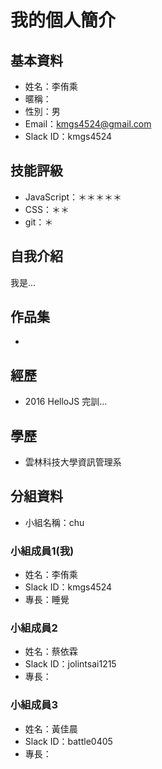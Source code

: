 # 我的個人簡介

## 基本資料
- 姓名：李侑乘
- 暱稱：
- 性別：男
- Email：kmgs4524@gmail.com
- Slack ID：kmgs4524

## 技能評級
- JavaScript：＊＊＊＊＊
- CSS：＊＊
- git：＊

## 自我介紹
我是...

## 作品集
- 

## 經歷
- 2016 HelloJS 完訓...

## 學歷
- 雲林科技大學資訊管理系

## 分組資料
- 小組名稱：chu

### 小組成員1(我)
- 姓名：李侑乘
- Slack ID：kmgs4524
- 專長：睡覺

### 小組成員2
- 姓名：蔡依霖
- Slack ID：jolintsai1215
- 專長：

### 小組成員3
- 姓名：黃佳晨
- Slack ID：battle0405
- 專長：
